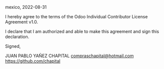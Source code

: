 mexico, 2022-08-31

I hereby agree to the terms of the Odoo Individual Contributor License
Agreement v1.0.

I declare that I am authorized and able to make this agreement and sign this
declaration.

Signed,

JUAN PABLO YAÑEZ CHAPITAL compraschapital@hotmail.com https://github.com/chapital
